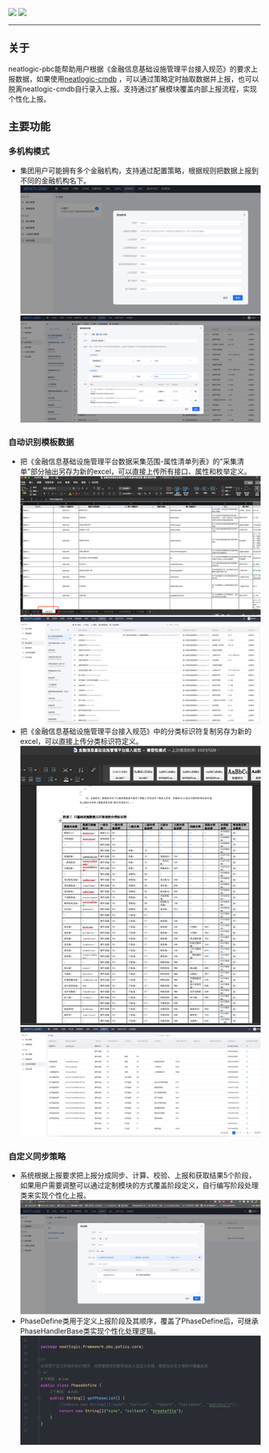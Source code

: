 <p align="left">
    <a href="https://opensource.org/licenses/Apache-2.0" alt="License">
        <img src="https://img.shields.io/badge/License-Apache%202.0-blue.svg" /></a>
<a target="_blank" href="https://join.slack.com/t/neatlogichome/shared_invite/zt-1w037axf8-r_i2y4pPQ1Z8FxOkAbb64w">
<img src="https://img.shields.io/badge/Slack-Neatlogic-orange" /></a>
</p>

---

## 关于

neatlogic-pbc能帮助用户根据《金融信息基础设施管理平台接入规范》的要求上报数据，如果使用[neatlogic-cmdb](../../../neatlogic-cmdb/blob/develop3.0.0/README.md)
，可以通过策略定时抽取数据并上报，也可以脱离neatlogic-cmdb自行录入上报。支持通过扩展模块覆盖内部上报流程，实现个性化上报。

## 主要功能

### 多机构模式

- 集团用户可能拥有多个金融机构，支持通过配置策略，根据规则把数据上报到不同的金融机构名下。
  ![img.png](README_IMAGES/img.png)
  ![img.png](README_IMAGES/img1.png)

### 自动识别模板数据

- 把《金融信息基础设施管理平台数据采集范围-属性清单列表》的"采集清单"部分抽出另存为新的excel，可以直接上传所有接口、属性和枚举定义。
  ![img.png](README_IMAGES/img4.png)
  ![img.png](README_IMAGES/img2.png)
- 把《金融信息基础设施管理平台接入规范》中的分类标识符复制另存为新的excel，可以直接上传分类标识符定义。
  ![img.png](README_IMAGES/img3.png)
  ![img.png](README_IMAGES/img5.png)

### 自定义同步策略

- 系统根据上报要求把上报分成同步、计算、校验、上报和获取结果5个阶段，如果用户需要调整可以通过定制模块的方式覆盖阶段定义，自行编写阶段处理类来实现个性化上报。
  ![img.png](README_IMAGES/img6.png)
- PhaseDefine类用于定义上报阶段及其顺序，覆盖了PhaseDefine后，可继承PhaseHandlerBase类实现个性化处理逻辑。
  ![img.png](README_IMAGES/img7.png)